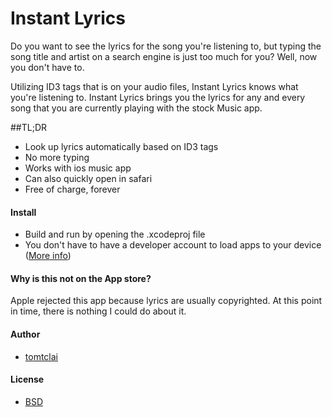 # Instant Lyrics
Do you want to see the lyrics for the song you're listening to, but typing the song title and artist on a search engine is just too much for you? Well, now you don't have to.

Utilizing ID3 tags that is on your audio files, Instant Lyrics knows what you're listening to. Instant Lyrics brings you the lyrics for any and every song that you are currently playing with the stock Music app. 

##TL;DR
 - Look up lyrics automatically based on ID3 tags
 - No more typing
 - Works with ios music app
 - Can also quickly open in safari
 - Free of charge, forever 

#### Install
* Build and run by opening the .xcodeproj file
* You don't have to have a developer account to load apps to your device ([More info](http://bouk.co/blog/sideload-iphone/))

#### Why is this not on the App store?
Apple rejected this app because lyrics are usually copyrighted. At this point in time, there is nothing I could do about it.

#### Author
* [tomtclai](https://github.com/tomtclai)

#### License
* [BSD](License.txt)
